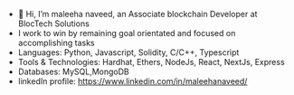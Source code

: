 - 👋 Hi, I’m maleeha naveed, an Associate blockchain Developer at BlocTech Solutions
- I work to win by remaining goal orientated and focused on accomplishing tasks
- Languages: Python, Javascript, Solidity, C/C++, Typescript
- Tools & Technologies: Hardhat, Ethers, NodeJs, React, NextJs, Express
- Databases: MySQL,MongoDB
- linkedIn profile: https://www.linkedin.com/in/maleehanaveed/
